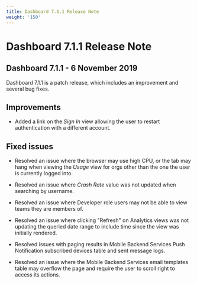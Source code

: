```yaml
---
title: Dashboard 7.1.1 Release Note
weight: '150'
---
```


# Dashboard 7.1.1 Release Note

## Dashboard 7.1.1 - 6 November 2019

Dashboard 7.1.1 is a patch release, which includes an improvement and several bug fixes.

## Improvements

* Added a link on the _Sign In_ view allowing the user to restart authentication with a different account.

## Fixed issues

* Resolved an issue where the browser may use high CPU, or the tab may hang when viewing the _Usage_ view for orgs other than the one the user is currently logged into.

* Resolved an issue where _Crash Rate_ value was not updated when searching by username.

* Resolved an issue where Developer role users may not be able to view teams they are members of.

* Resolved an issue where clicking "Refresh" on Analytics views was not updating the queried date range to include time since the view was initially rendered.

* Resolved issues with paging results in Mobile Backend Services Push Notification subscribed devices table and sent message logs.

* Resolved an issue where the Mobile Backend Services email templates table may overflow the page and require the user to scroll right to access its actions.
